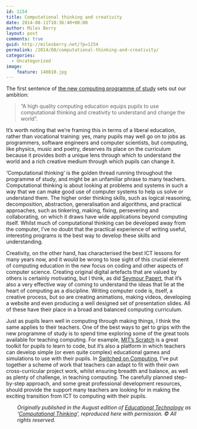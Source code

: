 ```yaml
---
id: 1154
title: Computational thinking and creativity
date: 2014-08-11T10:36:40+00:00
author: Miles Berry
layout: post 
comments: true
guid: http://milesberry.net/?p=1154
permalink: /2014/08/computational-thinking-and-creativity/
categories:
  - Uncategorized
image:
    feature: 140810.jpg
---
```

The first sentence of [the new computing programme of study](https://www.gov.uk/government/publications/national-curriculum-in-england-computing-programmes-of-study/national-curriculum-in-england-computing-programmes-of-study) sets out our ambition:

> &#8220;A high quality computing education equips pupils to use computational thinking and creativity to understand and change the world&#8221;.

It&#8217;s worth noting that we&#8217;re framing this in terms of a liberal education, rather than vocational training: yes, many pupils may well go on to jobs as programmers, software engineers and computer scientists, but computing, like physics, music and poetry, deserves its place on the curriculum because it provides both a unique lens through which to understand the world and a rich creative medium through which pupils can change it.

&#8216;Computational thinking&#8217; is the golden thread running throughout the programme of study, and might be an unfamiliar phrase to many teachers. Computational thinking is about looking at problems and systems in such a way that we can make good use of computer systems to help us solve or understand them. The higher order thinking skills, such as logical reasoning, decomposition, abstraction, generalisation and algorithms, and practical approaches, such as tinkering, making, fixing, persevering and collaborating, on which it draws have wide applications beyond computing itself. Whilst much of computational thinking can be developed away from the computer, I&#8217;ve no doubt that the practical experience of writing useful, interesting programs is the best way to develop these skills and understanding.

Creativity, on the other hand, has characterised the best ICT lessons for many years now, and it would be wrong to lose sight of this crucial element of computing education in the new focus on coding and other aspects of computer science. Creating original digital artefacts that are valued by others is certainly motivating, but I think, as did [Seymour Papert](http://www.papert.org/), that it&#8217;s also a very effective way of coming to understand the ideas that lie at the heart of computing as a discipline. Writing computer code is, itself, a creative process, but so are creating animations, making videos, developing a website and even producing a well designed set of presentation slides. All of these have their place in a broad and balanced computing curriculum.

Just as pupils learn well in computing through making things, I think the same applies to their teachers. One of the best ways to get to grips with the new programme of study is to spend time exploring some of the great tools available for teaching computing. For example, [MIT&#8217;s Scratch](http://scratch.mit.edu) is a great toolkit for pupils to learn to code, but it&#8217;s also a platform in which teachers can develop simple (or even quite complex) educational games and simulations to use with their pupils. In [Switched on Computing](http://www.switchedoncomputing.co.uk/), I&#8217;ve put together a scheme of work that teachers can adapt to fit with their own cross-curricular project work, whilst ensuring breadth and balance, as well as plenty of challenge, in teaching computing. The carefully planned step-by-step approach, and some great professional development resources, should provide the support many teachers are looking for in making the exciting transition from ICT to computing with their pupils.

<p style="padding-left: 30px;">
  <em>Originally published in the August edition of <a href="http://edtechnology.co.uk/">Educational Technology</a> as &#8216;<a href="http://edtechnology.co.uk/Blogs/computational_thinking">Computational Thinking</a>&#8216;, reproduced here with permission. © All rights reserved.</em>
</p>

&nbsp;

